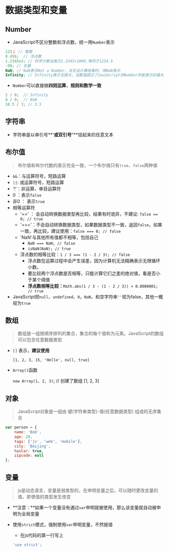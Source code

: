# 数据类型和变量

## Number

* JavaScript不区分整数和浮点数，统一用`Number`表示

```javaScript
123； // 整数
0.456;  // 浮点数
1.2345e3; // 科学计数法表示1.2345×1000,等同于1234.5
-99; // 负数  
NaN; // NaN表示Not a Number，当无法计算结果时，用NaN表示  
Infinity; // Infinity表示无限大，当数值超过了JavaScript的Number所能表示的最大值时，就表示为Infinity
```
* `Number`可以直接做**四则运算**，**规则和数学一致**

```javaScript
2 / 0;  // Infinity
0 / 0;  // NaN
10.5 / 3; // 3.5
```

## 字符串

* 字符串是以单引号**'**或双引号**"**括起来的任意文本

## 布尔值

> 布尔值和布尔代数的表示完全一致，一个布尔值只有`true`、`false`两种值

* `&&`：与运算符号，短路运算
* `||`: 或运算符号，短路运算
* '!'：非运算，单目运算符
* 0 ：表示`false`
* 非0 ： 表示`true`
* 相等运算符
	* '==' ： 会自动转换数据类型再比较，结果有时诡异，不建议: `false == 0; // true`
	* '==='：不会自动转换数据类型，如果数据类型不一致，返回`false`，如果一致，再比较，建议使用：`false === 0; // false`
	* 'NaN'与其他所有值都不相等，包括自己
		* `NaN === NaN; // false`
		* `isNaN(NaN); // true`
	* 浮点数的相等比较：`1 / 3 === (1 - 2 / 3); // false`
		* 浮点数在运算过程中会产生误差，因为计算机无法精确表示无限循环小数。
		* 要比较两个浮点数是否相等，只能计算它们之差的绝对值，看是否小于某个阈值
		* **浮点数相等比较：**`Math.abs(1 / 3 - (1 - 2 / 3)) < 0.0000001; // true`
* JavaScript把`null`、`undefined`、`0`，`NaN`、和空字符串`''`视为false，其他一概视为`true`

## 数组

> 数组是一组按顺序排列的集合，集合的每个值称为元素。JavaScript的数组可以包含任意数据类型

* `[]` 表示，**建议使用**

	`[1, 2, 3, 15, 'Hello', null, true]`

* `Array()`函数

	`new Array(1, 2, 3)`; // 创建了数组 [1, 2, 3]

## 对象

> JavaScript对象是一组由 键(字符串类型)-值(任意数据类型) 组成的无序集合

```JavaScript
var person = {
    name: 'Bob',
    age: 20,
    tags: ['js', 'web', 'mobile'],
    city: 'Beijing',
    hasCar: true,
    zipcode: null
};
```

## 变量

> js是动态语言，变量是弱类型的，在申明变量之后，可以随时更改变量的值，即使值的类型发生改变

* **注意：**如果一个变量没有通过`var`申明就被使用，那么该变量就自动被申明为全局变量

* 使用`strict`模式，强制使用`var`申明变量，不然报错
	* 在js代码的第一行写上
	```JavaScript
	'use strict';
	```




